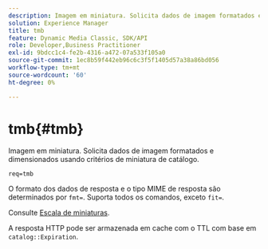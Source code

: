 ```yaml
---
description: Imagem em miniatura. Solicita dados de imagem formatados e dimensionados usando critérios de miniatura de catálogo.
solution: Experience Manager
title: tmb
feature: Dynamic Media Classic, SDK/API
role: Developer,Business Practitioner
exl-id: 9bdcc1c4-fe2b-4316-a472-07a533f105a0
source-git-commit: 1ec8b59f442eb96c6c3f5f1405d57a38a86bd056
workflow-type: tm+mt
source-wordcount: '60'
ht-degree: 0%

---
```


# tmb{#tmb}

Imagem em miniatura. Solicita dados de imagem formatados e dimensionados usando critérios de miniatura de catálogo.

`req=tmb`

O formato dos dados de resposta e o tipo MIME de resposta são determinados por `fmt=`. Suporta todos os comandos, exceto `fit=`.

Consulte [Escala de miniaturas](../../../../../../is-api/http-ref/image-serving-api-ref/c-http-protocol-reference/c-notes-on-server-behavior/r-thumbnail-scaling.md#reference-0f71817f721d4913b34816758d69b07f).

A resposta HTTP pode ser armazenada em cache com o TTL com base em `catalog::Expiration`.
